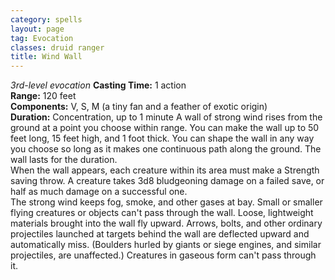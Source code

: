 ```yaml
---
category: spells
layout: page
tag: Evocation
classes: druid ranger
title: Wind Wall
---
```


_3rd-level evocation_ **Casting Time:** 1 action    
**Range:** 120 feet    
**Components:** V, S, M (a tiny fan and a feather of exotic origin)    
**Duration:** Concentration, up to 1 minute A wall of strong wind rises from the ground at a point you choose within range. You can make the wall up to 50 feet long, 15 feet high, and 1 foot thick. You can shape the wall in any way you choose so long as it makes one continuous path along the ground. The wall lasts for the duration.    
When the wall appears, each creature within its area must make a Strength saving throw. A creature takes 3d8 bludgeoning damage on a failed save, or half as much damage on a successful one.    
The strong wind keeps fog, smoke, and other gases at bay. Small or smaller flying creatures or objects can't pass through the wall. Loose, lightweight materials brought into the wall fly upward. Arrows, bolts, and other ordinary projectiles launched at targets behind the wall are deflected upward and automatically miss. (Boulders hurled by giants or siege engines, and similar projectiles, are unaffected.) Creatures in gaseous form can't pass through it. 